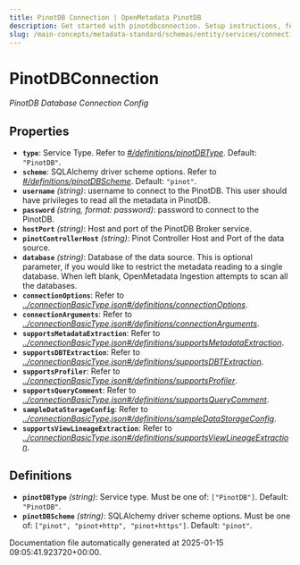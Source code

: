 ```yaml
---
title: PinotDB Connection | OpenMetadata PinotDB
description: Get started with pinotdbconnection. Setup instructions, features, and configuration details inside.
slug: /main-concepts/metadata-standard/schemas/entity/services/connections/database/pinotdbconnection
---
```


# PinotDBConnection

*PinotDB Database Connection Config*

## Properties

- **`type`**: Service Type. Refer to *[#/definitions/pinotDBType](#definitions/pinotDBType)*. Default: `"PinotDB"`.
- **`scheme`**: SQLAlchemy driver scheme options. Refer to *[#/definitions/pinotDBScheme](#definitions/pinotDBScheme)*. Default: `"pinot"`.
- **`username`** *(string)*: username to connect to the PinotDB. This user should have privileges to read all the metadata in PinotDB.
- **`password`** *(string, format: password)*: password to connect to the PinotDB.
- **`hostPort`** *(string)*: Host and port of the PinotDB Broker service.
- **`pinotControllerHost`** *(string)*: Pinot Controller Host and Port of the data source.
- **`database`** *(string)*: Database of the data source. This is optional parameter, if you would like to restrict the metadata reading to a single database. When left blank, OpenMetadata Ingestion attempts to scan all the databases.
- **`connectionOptions`**: Refer to *[../connectionBasicType.json#/definitions/connectionOptions](#/connectionBasicType.json#/definitions/connectionOptions)*.
- **`connectionArguments`**: Refer to *[../connectionBasicType.json#/definitions/connectionArguments](#/connectionBasicType.json#/definitions/connectionArguments)*.
- **`supportsMetadataExtraction`**: Refer to *[../connectionBasicType.json#/definitions/supportsMetadataExtraction](#/connectionBasicType.json#/definitions/supportsMetadataExtraction)*.
- **`supportsDBTExtraction`**: Refer to *[../connectionBasicType.json#/definitions/supportsDBTExtraction](#/connectionBasicType.json#/definitions/supportsDBTExtraction)*.
- **`supportsProfiler`**: Refer to *[../connectionBasicType.json#/definitions/supportsProfiler](#/connectionBasicType.json#/definitions/supportsProfiler)*.
- **`supportsQueryComment`**: Refer to *[../connectionBasicType.json#/definitions/supportsQueryComment](#/connectionBasicType.json#/definitions/supportsQueryComment)*.
- **`sampleDataStorageConfig`**: Refer to *[../connectionBasicType.json#/definitions/sampleDataStorageConfig](#/connectionBasicType.json#/definitions/sampleDataStorageConfig)*.
- **`supportsViewLineageExtraction`**: Refer to *[../connectionBasicType.json#/definitions/supportsViewLineageExtraction](#/connectionBasicType.json#/definitions/supportsViewLineageExtraction)*.
## Definitions

- **`pinotDBType`** *(string)*: Service type. Must be one of: `["PinotDB"]`. Default: `"PinotDB"`.
- **`pinotDBScheme`** *(string)*: SQLAlchemy driver scheme options. Must be one of: `["pinot", "pinot+http", "pinot+https"]`. Default: `"pinot"`.


Documentation file automatically generated at 2025-01-15 09:05:41.923720+00:00.
